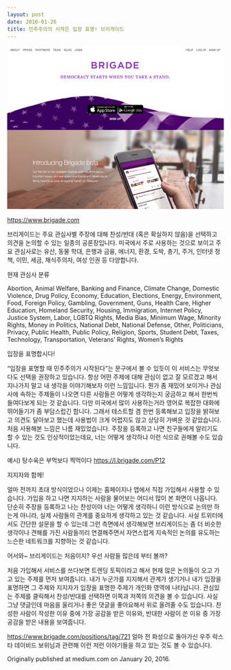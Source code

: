 ```yaml
---
layout: post
date: 2016-01-26
title: 민주주의의 시작은 입장 표명! 브리게이드
---
```


![brigade.com](/uploads/brigade.png)

<https://www.brigade.com>

브리게이드는 주요 관심사별 주장에 대해 찬성/반대 (혹은 확실하지 않음)을 선택하고 의견을 논의할 수 있는 일종의 공론장입니다. 미국에서 주로 사용하는 것으로 보이고 주요 관심사로는 유산, 동물 학대, 은행과 금융, 에너지, 환경, 도박, 총기, 주거, 인터넷 정책, 이민, 세금, 채식주의자, 여성 인권 등 다양합니다.

현재 관심사 분류

Abortion, Animal Welfare, Banking and Finance, Climate Change, Domestic Violence, Drug Policy, Economy, Education, Elections, Energy, Environment, Food, Foreign Policy, Gambling, Government, Guns, Health Care, Higher Education, Homeland Security, Housing, Immigration, Internet Policy, Justice System, Labor, LGBTQ Rights, Media Bias, Minimum Wage, Minority Rights, Money in Politics, National Debt, National Defense, Other, Politicians, Privacy, Public Health, Public Policy, Religion, Sports, Student Debt, Taxes, Technology, Transportation, Veterans’ Rights, Women’s Rights

입장을 표명합시다!

“입장을 표명할 때 민주주의가 시작된다”는 문구에서 볼 수 있듯이 이 서비스는 무엇보다도 선택을 권장하고 있습니다. 항상 어떤 주제에 대해 관심이 없고 잘 모르겠고 해서 지나가지 말고 내 생각을 이야기해보자 이런 느낌입니다. 뭔가 좀 재밌어 보이거나 관심사에 속하는 주제들이 나오면 다른 사람들은 어떻게 생각하는지 궁금하고 해서 한번씩 들여다보게 되는 것 같습니다. 다만 미국에서 많이 사용하는거라 영어로 복잡한 대화에 뛰어들기가 좀 부담스럽긴 합니다. 그래서 테스트할 겸 한번 등록해보고 입장을 밝혀보고 의견도 달아보고 했는데 사용법이 크게 어렵지도 않고 상당히 가벼운 것 같았습니다. 처음 사용해본 느낌은 나름 재밌었습니다. 주장을 등록하고 나면 친구들에게 알리기도 할 수 있는 것도 인상적이었는데요, 너는 어떻게 생각하냐 이런 식으로 권해볼 수도 있습니다.

예시)
탕수육은 부먹보다 찍먹이다 https://l.brigade.com/P12

지지자와 함께!

얼마 전까지 초대 방식이었으나 이제는 홈페이지나 앱에서 직접 가입해서 사용할 수 있습니다. 가입을 하고 나면 지지하는 사람을 물어보는 어디서 많이 본 화면이 나옵니다. 단순히 주장을 등록하고 나는 찬성이야 너는 어떻게 생각하니 이런 방식으로 논의만 하는게 아니라, 실제 사람들의 관계를 중요하게 생각하고 있는 것 같습니다. 사실 트위터에서도 간단한 설문을 할 수 있는데 그런 측면에서 생각해보면 브리게이드는 좀 더 비슷한 생각이나 견해를 가진 사람들끼리 연결해주면서 자연스럽게 지속적인 논의를 유도하는 느슨한 네트워크를 지향하는 것 같습니다.

어서와~ 브리게이드는 처음이지? 우선 사람들 많은데 부터 볼까?

처음 가입해서 서비스를 쓰다보면 트렌딩 토픽이라고 해서 현재 많은 논의들이 오고 가고 있는 주제를 먼저 보여줍니다. 내가 누군가를 지지해서 관계가 생기거나 내가 입장을 표명하면 그 주제와 지지자가 입장을 표명한 주제가 개인화 영역에 나타납니다. 관심있는 주제를 클릭해서 찬성/반대를 선택하면 이쪽과 저쪽의 의견을 볼 수 있습니다. 사실 그냥 댓글인데 마음을 울리거나 좋은 댓글을 좋아요해서 위로 올려줄 수도 있습니다. 찬성한 사람이 작성한 이유 중에 가장 공감을 받은 이유와, 반대한 사람이 쓴 이유 중 가장 공감을 받은 내용을 보여줍니다.

https://www.brigade.com/positions/tag/721
얼마 전 화성으로 돌아가신 우주 락스타 데이비드 보위님과 관련해 이런 저런 이야기들을 하고 있는 것도 볼 수 있습니다.




Originally published at medium.com on January 20, 2016.